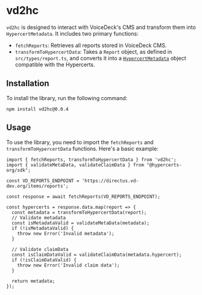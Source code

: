 # vd2hc

`vd2hc` is designed to interact with VoiceDeck's CMS and transform them into `HypercertMetadata`. It includes two primary functions:

- `fetchReports`: Retrieves all reports stored in VoiceDeck CMS.
- `transformToHypercertData`: Takes a `Report` object, as defined in `src/types/report.ts`, and converts it into a [`HypercertMetadata`](https://hypercerts.org/docs/developer/api/sdk/interfaces/HypercertMetadata) object compatible with the Hypercerts.

## Installation

To install the library, run the following command:
```
npm install vd2hc@0.0.4
```

## Usage

To use the library, you need to import the `fetchReports` and `transformToHypercertData` functions. Here's a basic example:
```
import { fetchReports, transformToHypercertData } from 'vd2hc';
import { validateMetaData, validateClaimData } from "@hypercerts-org/sdk";

const VD_REPORTS_ENDPOINT = 'https://directus.vd-dev.org/items/reports';

const response = await fetchReports(VD_REPORTS_ENDPOINT);

const hypercerts = response.data.map(report => {
  const metadata = transformToHypercertData(report);
  // Validate metadata
  const isMetadataValid = validateMetaData(metadata);
  if (!isMetadataValid) {
    throw new Error('Invalid metadata');
  }

  // Validate claimData
  const isClaimDataValid = validateClaimData(metadata.hypercert);
  if (!isClaimDataValid) {
    throw new Error('Invalid claim data');
  }

  return metadata;
});
```
